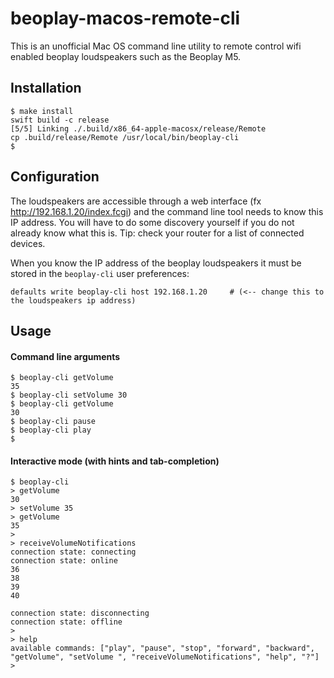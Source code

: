 # beoplay-macos-remote-cli

This is an unofficial Mac OS command line utility to remote control wifi enabled beoplay loudspeakers such as the Beoplay M5.

## Installation

```
$ make install
swift build -c release
[5/5] Linking ./.build/x86_64-apple-macosx/release/Remote
cp .build/release/Remote /usr/local/bin/beoplay-cli
$ 
```

## Configuration
The loudspeakers are accessible through a web interface (fx http://192.168.1.20/index.fcgi) and the command line tool needs to know this IP address. You will have to do some discovery yourself if you do not already know what this is. Tip: check your router for a list of connected devices.

When you know the IP address of the beoplay loudspeakers it must be stored in the `beoplay-cli` user preferences:

```
defaults write beoplay-cli host 192.168.1.20     # (<-- change this to the loudspeakers ip address)
```

## Usage

#### Command line arguments
```
$ beoplay-cli getVolume
35
$ beoplay-cli setVolume 30
$ beoplay-cli getVolume
30
$ beoplay-cli pause
$ beoplay-cli play
$ 
```

#### Interactive mode (with hints and tab-completion)
```
$ beoplay-cli
> getVolume
30
> setVolume 35
> getVolume
35
> 
> receiveVolumeNotifications
connection state: connecting
connection state: online
36
38
39
40

connection state: disconnecting
connection state: offline
> 
> help
available commands: ["play", "pause", "stop", "forward", "backward", "getVolume", "setVolume ", "receiveVolumeNotifications", "help", "?"]
> 
```
